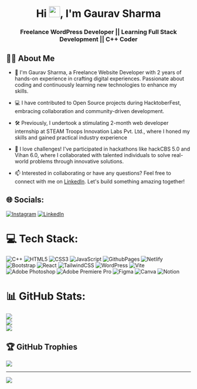 <h1 align="center">Hi <img src="https://raw.githubusercontent.com/MartinHeinz/MartinHeinz/master/wave.gif"
        width="30px">, I'm Gaurav Sharma</h1>
<h3 align="center">Freelance WordPress Developer || Learning Full Stack Development || C++ Coder</h3>

## 🙋‍♂️ About Me

- 🌱 I'm Gaurav Sharma, a Freelance Website Developer with 2 years of hands-on experience in crafting digital experiences. Passionate about coding and continuously learning new technologies to enhance my skills.

- 💻 I have contributed to Open Source projects during HacktoberFest, embracing collaboration and community-driven development.

- 🛠️ Previously, I undertook a stimulating 2-month web developer internship at STEAM Troops Innovation Labs Pvt. Ltd., where I honed my skills and gained practical industry experience

- 🚀 I love challenges! I've participated in hackathons like hackCBS 5.0 and Vihan 6.0, where I collaborated with talented individuals to solve real-world problems through innovative solutions.

- 📫 Interested in collaborating or have any questions? Feel free to connect with me on [LinkedIn](https://www.linkedin.com/in/negi04rajat/). Let's build something amazing together!


  
## 🌐 Socials:

[![Instagram](https://img.shields.io/badge/Instagram-%23E4405F.svg?logo=Instagram&logoColor=white)](https://www.instagram.com/rajat2004negi/) [![LinkedIn](https://img.shields.io/badge/LinkedIn-%230077B5.svg?logo=linkedin&logoColor=white)](https://www.linkedin.com/in/rakesh-singh-061244225/)

# 💻 Tech Stack:

![C++](https://img.shields.io/badge/c++-%2300599C.svg?style=for-the-badge&logo=c%2B%2B&logoColor=white) ![HTML5](https://img.shields.io/badge/html5-%23E34F26.svg?style=for-the-badge&logo=html5&logoColor=white) ![CSS3](https://img.shields.io/badge/css3-%231572B6.svg?style=for-the-badge&logo=css3&logoColor=white) ![JavaScript](https://img.shields.io/badge/javascript-%23323330.svg?style=for-the-badge&logo=javascript&logoColor=%23F7DF1E) ![GithubPages](https://img.shields.io/badge/github%20pages-121013?style=for-the-badge&logo=github&logoColor=white) ![Netlify](https://img.shields.io/badge/netlify-%23000000.svg?style=for-the-badge&logo=netlify&logoColor=#00C7B7) ![Bootstrap](https://img.shields.io/badge/bootstrap-%238511FA.svg?style=for-the-badge&logo=bootstrap&logoColor=white) ![React](https://img.shields.io/badge/react-%2320232a.svg?style=for-the-badge&logo=react&logoColor=%2361DAFB) ![TailwindCSS](https://img.shields.io/badge/tailwindcss-%2338B2AC.svg?style=for-the-badge&logo=tailwind-css&logoColor=white) ![WordPress](https://img.shields.io/badge/WordPress-%23117AC9.svg?style=for-the-badge&logo=WordPress&logoColor=white) ![Vite](https://img.shields.io/badge/vite-%23646CFF.svg?style=for-the-badge&logo=vite&logoColor=white) ![Adobe Photoshop](https://img.shields.io/badge/adobe%20photoshop-%2331A8FF.svg?style=for-the-badge&logo=adobe%20photoshop&logoColor=white) ![Adobe Premiere Pro](https://img.shields.io/badge/Adobe%20Premiere%20Pro-9999FF.svg?style=for-the-badge&logo=Adobe%20Premiere%20Pro&logoColor=white) ![Figma](https://img.shields.io/badge/figma-%23F24E1E.svg?style=for-the-badge&logo=figma&logoColor=white) ![Canva](https://img.shields.io/badge/Canva-%2300C4CC.svg?style=for-the-badge&logo=Canva&logoColor=white) ![Notion](https://img.shields.io/badge/Notion-%23000000.svg?style=for-the-badge&logo=notion&logoColor=white)

# 📊 GitHub Stats:

![](https://github-readme-stats.vercel.app/api?username=negi04rajat&theme=dark&hide_border=false&include_all_commits=true&count_private=true)<br/>
![](https://github-readme-streak-stats.herokuapp.com/?user=negi04rajat&theme=dark&hide_border=false)<br/>
![](https://github-readme-stats.vercel.app/api/top-langs/?username=negi04rajat&theme=dark&hide_border=false&include_all_commits=true&count_private=true&layout=compact)

## 🏆 GitHub Trophies

![](https://github-profile-trophy.vercel.app/?username=negi04rajat&theme=radical&no-frame=false&no-bg=false&margin-w=4)

---

[![](https://visitcount.itsvg.in/api?id=gauravsharmatheofficial&label=Profile%20Views&color=2&icon=0&pretty=true)](https://visitcount.itsvg.in)

<!-- Proudly created with GPRM ( https://gprm.itsvg.in ) -->
